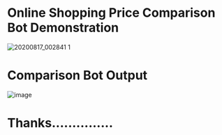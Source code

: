 # Online Shopping Price Comparison Bot Demonstration
![20200817_002841 1](https://user-images.githubusercontent.com/62868878/90341844-c1030f80-e020-11ea-8f12-b6106f8fd6ed.gif)

# Comparison Bot Output
![image](https://user-images.githubusercontent.com/62868878/90341874-193a1180-e021-11ea-8e54-74fd7d06ac7b.png)

# Thanks...............
